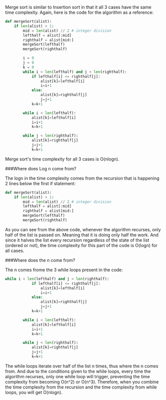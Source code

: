 <!--title={Merge Sort Time Complexity}-->

<!--badges={Algorithms:10,Python:5}-->

<!--concepts={Merge sort}-->

Merge sort is similar to Insertion sort in that it all 3 cases have the same time complexity. Again, here is the code for the algorithm as a reference:

```Python
def mergeSort(alist):
    if len(alist) > 1:
        mid = len(alist) // 2 # integer division
        lefthalf = alist[:mid]
        righthalf = alist[mid:]
        mergeSort(lefthalf)
        mergeSort(righthalf)

        i = 0
        j = 0
        k = 0
        while i < len(lefthalf) and j < len(righthalf):
        	if lefthalf[i] <= righthalf[j]:
        		alist[k]=lefthalf[i]
        		i=i+1
        	else:
        		alist[k]=righthalf[j]
        		j=j+1
        	k=k+1

        while i < len(lefthalf):
        	alist[k]=lefthalf[i]
        	i=i+1
        	k=k+1

        while j < len(righthalf):
        	alist[k]=righthalf[j]
        	j=j+1
        	k=k+1


```

Merge sort's time complexity for all 3 cases is O(nlogn). 

###Where does Log n come from?

The logn in the time complexity comes from the recursion that is happening 2 lines below the first if statement:

```python
def mergeSort(alist):
    if len(alist) > 1:
        mid = len(alist) // 2 # integer division
        lefthalf = alist[:mid]
        righthalf = alist[mid:]
        mergeSort(lefthalf)
        mergeSort(righthalf)
```

As you can see from the above code, whenever the algorithm recurses, only half of the list is passed on. Meaning that it is doing only half the work. And since it halves the list every recursion regardless of the state of the list (ordered or not), the time complexity for this part of the code is O(logn) for all cases.

###Where does the n come from?

The n comes frome the 3 while loops present in the code: 

```python
while i < len(lefthalf) and j < len(righthalf):
        	if lefthalf[i] <= righthalf[j]:
        		alist[k]=lefthalf[i]
        		i=i+1
        	else:
        		alist[k]=righthalf[j]
        		j=j+1
        	k=k+1

        while i < len(lefthalf):
        	alist[k]=lefthalf[i]
        	i=i+1
        	k=k+1

        while j < len(righthalf):
        	alist[k]=righthalf[j]
        	j=j+1
        	k=k+1

```

The while loops iterate over half of the list n times, thus where the n comes from.  And due to the conditions given to the while loops, every time the algorithm recurses, only one while loop will trigger, preventing the time complexity from becoming O(n^2) or O(n^3). Therefore, when you combine the time complexity from the recursion and the time complexity from while loops, you will get O(nlogn).